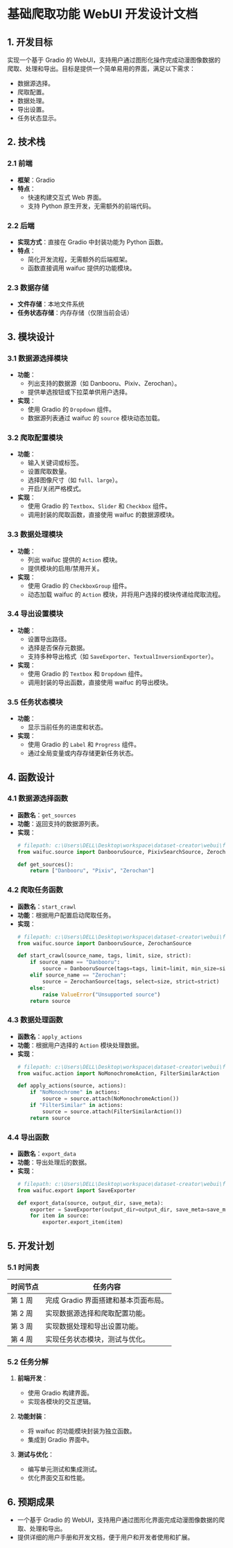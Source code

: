# 基础爬取功能 WebUI 开发设计文档

## 1. 开发目标

实现一个基于 Gradio 的 WebUI，支持用户通过图形化操作完成动漫图像数据的爬取、处理和导出。目标是提供一个简单易用的界面，满足以下需求：
- 数据源选择。
- 爬取配置。
- 数据处理。
- 导出设置。
- 任务状态显示。

## 2. 技术栈

### 2.1 前端
- **框架**：Gradio
- **特点**：
  - 快速构建交互式 Web 界面。
  - 支持 Python 原生开发，无需额外的前端代码。

### 2.2 后端
- **实现方式**：直接在 Gradio 中封装功能为 Python 函数。
- **特点**：
  - 简化开发流程，无需额外的后端框架。
  - 函数直接调用 waifuc 提供的功能模块。

### 2.3 数据存储
- **文件存储**：本地文件系统
- **任务状态存储**：内存存储（仅限当前会话）

## 3. 模块设计

### 3.1 数据源选择模块
- **功能**：
  - 列出支持的数据源（如 Danbooru、Pixiv、Zerochan）。
  - 提供单选按钮或下拉菜单供用户选择。
- **实现**：
  - 使用 Gradio 的 `Dropdown` 组件。
  - 数据源列表通过 waifuc 的 `source` 模块动态加载。

### 3.2 爬取配置模块
- **功能**：
  - 输入关键词或标签。
  - 设置爬取数量。
  - 选择图像尺寸（如 `full`、`large`）。
  - 开启/关闭严格模式。
- **实现**：
  - 使用 Gradio 的 `Textbox`、`Slider` 和 `Checkbox` 组件。
  - 调用封装的爬取函数，直接使用 waifuc 的数据源模块。

### 3.3 数据处理模块
- **功能**：
  - 列出 waifuc 提供的 `Action` 模块。
  - 提供模块的启用/禁用开关。
- **实现**：
  - 使用 Gradio 的 `CheckboxGroup` 组件。
  - 动态加载 waifuc 的 `Action` 模块，并将用户选择的模块传递给爬取流程。

### 3.4 导出设置模块
- **功能**：
  - 设置导出路径。
  - 选择是否保存元数据。
  - 支持多种导出格式（如 `SaveExporter`、`TextualInversionExporter`）。
- **实现**：
  - 使用 Gradio 的 `Textbox` 和 `Dropdown` 组件。
  - 调用封装的导出函数，直接使用 waifuc 的导出模块。

### 3.5 任务状态模块
- **功能**：
  - 显示当前任务的进度和状态。
- **实现**：
  - 使用 Gradio 的 `Label` 和 `Progress` 组件。
  - 通过全局变量或内存存储更新任务状态。

## 4. 函数设计

### 4.1 数据源选择函数
- **函数名**：`get_sources`
- **功能**：返回支持的数据源列表。
- **实现**：
  ```python
  # filepath: c:\Users\DELL\Desktop\workspace\dataset-creator\webui\functions.py
  from waifuc.source import DanbooruSource, PixivSearchSource, ZerochanSource

  def get_sources():
      return ["Danbooru", "Pixiv", "Zerochan"]
  ```

### 4.2 爬取任务函数
- **函数名**：`start_crawl`
- **功能**：根据用户配置启动爬取任务。
- **实现**：
  ```python
  # filepath: c:\Users\DELL\Desktop\workspace\dataset-creator\webui\functions.py
  from waifuc.source import DanbooruSource, ZerochanSource

  def start_crawl(source_name, tags, limit, size, strict):
      if source_name == "Danbooru":
          source = DanbooruSource(tags=tags, limit=limit, min_size=size)
      elif source_name == "Zerochan":
          source = ZerochanSource(tags, select=size, strict=strict)
      else:
          raise ValueError("Unsupported source")
      return source
  ```

### 4.3 数据处理函数
- **函数名**：`apply_actions`
- **功能**：根据用户选择的 `Action` 模块处理数据。
- **实现**：
  ```python
  # filepath: c:\Users\DELL\Desktop\workspace\dataset-creator\webui\functions.py
  from waifuc.action import NoMonochromeAction, FilterSimilarAction

  def apply_actions(source, actions):
      if "NoMonochrome" in actions:
          source = source.attach(NoMonochromeAction())
      if "FilterSimilar" in actions:
          source = source.attach(FilterSimilarAction())
      return source
  ```

### 4.4 导出函数
- **函数名**：`export_data`
- **功能**：导出处理后的数据。
- **实现**：
  ```python
  # filepath: c:\Users\DELL\Desktop\workspace\dataset-creator\webui\functions.py
  from waifuc.export import SaveExporter

  def export_data(source, output_dir, save_meta):
      exporter = SaveExporter(output_dir=output_dir, save_meta=save_meta)
      for item in source:
          exporter.export_item(item)
  ```

## 5. 开发计划

### 5.1 时间表
| 时间节点       | 任务内容                          |
|----------------|-----------------------------------|
| 第 1 周        | 完成 Gradio 界面搭建和基本页面布局。 |
| 第 2 周        | 实现数据源选择和爬取配置功能。    |
| 第 3 周        | 实现数据处理和导出设置功能。      |
| 第 4 周        | 实现任务状态模块，测试与优化。    |

### 5.2 任务分解
1. **前端开发**：
   - 使用 Gradio 构建界面。
   - 实现各模块的交互逻辑。

2. **功能封装**：
   - 将 waifuc 的功能模块封装为独立函数。
   - 集成到 Gradio 界面中。

3. **测试与优化**：
   - 编写单元测试和集成测试。
   - 优化界面交互和性能。

## 6. 预期成果

- 一个基于 Gradio 的 WebUI，支持用户通过图形化界面完成动漫图像数据的爬取、处理和导出。
- 提供详细的用户手册和开发文档，便于用户和开发者使用和扩展。
